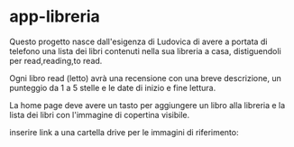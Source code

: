 # app-libreria

Questo progetto nasce dall'esigenza di Ludovica di avere a portata di telefono una lista dei libri contenuti nella sua libreria a casa, distiguendoli per read,reading,to read.

Ogni libro read (letto) avrà una recensione con una breve descrizione, un punteggio da 1 a 5 stelle e le date di inizio e fine lettura. 

La home page deve avere un tasto per aggiungere un libro alla libreria e la lista dei libri con l'immagine di copertina visibile. 

inserire link a una cartella drive per le immagini di riferimento: